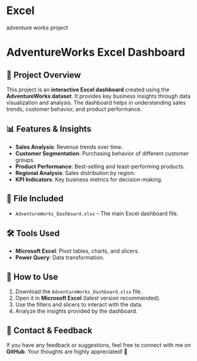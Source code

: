 # Excel
adventure works project
# AdventureWorks Excel Dashboard

## 📌 Project Overview
This project is an **interactive Excel dashboard** created using the **AdventureWorks dataset**. It provides key business insights through data visualization and analysis. The dashboard helps in understanding sales trends, customer behavior, and product performance.

## 📊 Features & Insights
- **Sales Analysis**: Revenue trends over time.
- **Customer Segmentation**: Purchasing behavior of different customer groups.
- **Product Performance**: Best-selling and least-performing products.
- **Regional Analysis**: Sales distribution by region.
- **KPI Indicators**: Key business metrics for decision-making.

## 📁 File Included
- `AdventureWorks_Dashboard.xlsx` – The main Excel dashboard file.

## 🛠 Tools Used
- **Microsoft Excel**: Pivot tables, charts, and slicers.
- **Power Query**: Data transformation.

## 🚀 How to Use
1. Download the `AdventureWorks_Dashboard.xlsx` file.
2. Open it in **Microsoft Excel** (latest version recommended).
3. Use the filters and slicers to interact with the data.
4. Analyze the insights provided by the dashboard.

## 📩 Contact & Feedback
If you have any feedback or suggestions, feel free to connect with me on **GitHub**. Your thoughts are highly appreciated! 🚀

